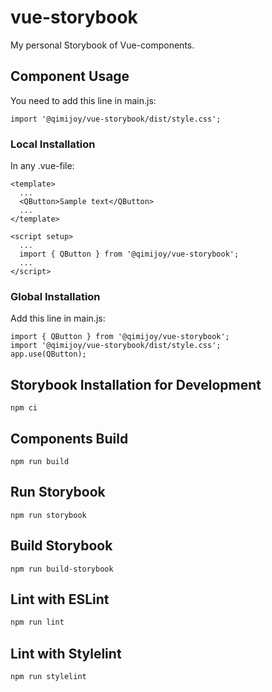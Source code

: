 # vue-storybook
My personal Storybook of Vue-components.

## Component Usage
You need to add this line in main.js:
```
import '@qimijoy/vue-storybook/dist/style.css';
```

### Local Installation
In any .vue-file:
```
<template>
  ...
  <QButton>Sample text</QButton>
  ...
</template>

<script setup>
  ...
  import { QButton } from '@qimijoy/vue-storybook';
  ...
</script>
```

### Global Installation
Add this line in main.js:
```
import { QButton } from '@qimijoy/vue-storybook';
import '@qimijoy/vue-storybook/dist/style.css';
app.use(QButton);
```

## Storybook Installation for Development
```
npm ci
```

## Components Build
```
npm run build
```

## Run Storybook
```
npm run storybook
```

## Build Storybook
```
npm run build-storybook
```

## Lint with ESLint

```sh
npm run lint
```

## Lint with Stylelint

```sh
npm run stylelint
```

